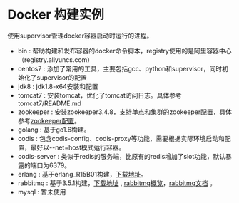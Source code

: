 # Docker 构建实例
使用supervisor管理docker容器启动时运行的进程。

* bin : 帮助构建和发布容器的docker命令脚本，registry使用的是阿里容器中心（registry.aliyuncs.com）
* centos7 : 添加了常用的工具，主要包括gcc、python和supervisor，同时初始化了supervisor的配置
* jdk8 : jdk1.8-x64安装和配置
* tomcat7 : 安装tomcat，优化了tomcat访问日志。具体参考tomcat7/README.md
* zookeeper : 安装zookeeper3.4.8，支持单点和集群的zookeeper配置，具体参考[zookeeper配置](https://github.com/lp895876294/docker/tree/master/zookeeper)。
* golang : 基于go1.6构建。
* codis : 包含codis-config、codis-proxy等功能，需要根据实际环境启动和配置，最好以--net=host模式运行容器。
* codis-server : 类似于redis的服务端，比原有的redis增加了slot功能，默认暴露的端口为6379。
* erlang : 基于erlang_R15B01构建，[下载地址](https://www.erlang.org/downloads)。
* rabbitmq : 基于3.5.1构建，[下载地址](http://www.rabbitmq.com/releases/rabbitmq-server/) , [rabbitmq概览](http://www.rabbitmq.com/getstarted.html)，[rabbitmq文档](http://www.rabbitmq.com/documentation.html) 。
* mysql : 暂未使用
